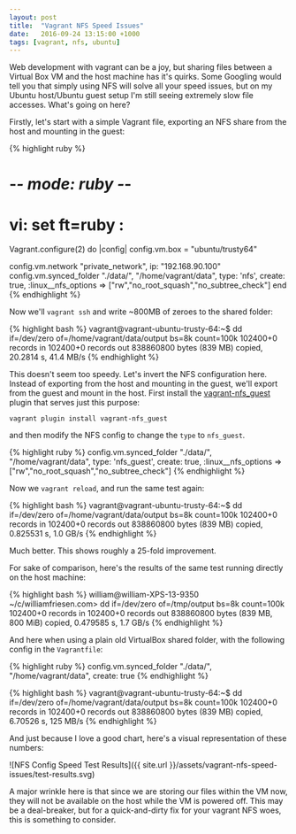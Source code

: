 ```yaml
---
layout: post
title:  "Vagrant NFS Speed Issues"
date:   2016-09-24 13:15:00 +1000
tags: [vagrant, nfs, ubuntu]
---
```


Web development with vagrant can be a joy, but sharing files between a Virtual Box VM and the host machine has it's quirks. Some Googling would tell you that simply using NFS will solve all your speed issues, but on my Ubuntu host/Ubuntu guest setup I'm still seeing extremely slow file accesses. What's going on here?

<!--more-->

Firstly, let's start with a simple Vagrant file, exporting an NFS share from the host and mounting in the guest:


{% highlight ruby %}
# -*- mode: ruby -*-
# vi: set ft=ruby :

Vagrant.configure(2) do |config|
  config.vm.box = "ubuntu/trusty64"

  config.vm.network "private_network", ip: "192.168.90.100"
  config.vm.synced_folder "./data/", "/home/vagrant/data", type: 'nfs', create: true, :linux__nfs_options => ["rw","no_root_squash","no_subtree_check"]
end
{% endhighlight %}

Now we'll `vagrant ssh` and write ~800MB of zeroes to the shared folder:

{% highlight bash %}
vagrant@vagrant-ubuntu-trusty-64:~$ dd if=/dev/zero of=/home/vagrant/data/output bs=8k count=100k
102400+0 records in
102400+0 records out
838860800 bytes (839 MB) copied, 20.2814 s, 41.4 MB/s
{% endhighlight %}

This doesn't seem too speedy. Let's invert the NFS configuration here. Instead of exporting from the host and mounting in the guest, we'll export from the guest and mount in the host. First install the [vagrant-nfs_guest](https://github.com/Learnosity/vagrant-nfs_guest) plugin that serves just this purpose:

`vagrant plugin install vagrant-nfs_guest`

and then modify the NFS config to change the `type` to `nfs_guest`.

{% highlight ruby %}
  config.vm.synced_folder "./data/", "/home/vagrant/data", type: 'nfs_guest', create: true, :linux__nfs_options => ["rw","no_root_squash","no_subtree_check"]
{% endhighlight %}

Now we `vagrant reload`, and run the same test again:

{% highlight bash %}
vagrant@vagrant-ubuntu-trusty-64:~$ dd if=/dev/zero of=/home/vagrant/data/output bs=8k count=100k
102400+0 records in
102400+0 records out
838860800 bytes (839 MB) copied, 0.825531 s, 1.0 GB/s
{% endhighlight %}

Much better. This shows roughly a 25-fold improvement.

For sake of comparison, here's the results of the same test running directly on the host machine:

{% highlight bash %}
william@william-XPS-13-9350 ~/c/williamfriesen.com> dd if=/dev/zero of=/tmp/output bs=8k count=100k
102400+0 records in
102400+0 records out
838860800 bytes (839 MB, 800 MiB) copied, 0.479585 s, 1.7 GB/s
{% endhighlight %}

And here when using a plain old VirtualBox shared folder, with the following config in the `Vagrantfile`:

{% highlight ruby %}
  config.vm.synced_folder "./data/", "/home/vagrant/data", create: true
{% endhighlight %}

{% highlight bash %}
vagrant@vagrant-ubuntu-trusty-64:~$ dd if=/dev/zero of=/home/vagrant/data/output bs=8k count=100k
102400+0 records in
102400+0 records out
838860800 bytes (839 MB) copied, 6.70526 s, 125 MB/s
{% endhighlight %}

And just because I love a good chart, here's a visual representation of these numbers:

![NFS Config Speed Test Results]({{ site.url }}/assets/vagrant-nfs-speed-issues/test-results.svg)

A major wrinkle here is that since we are storing our files within the VM now, they will not be available on the host while the VM is powered off. This may be a deal-breaker, but for a quick-and-dirty fix for your vagrant NFS woes, this is something to consider.
